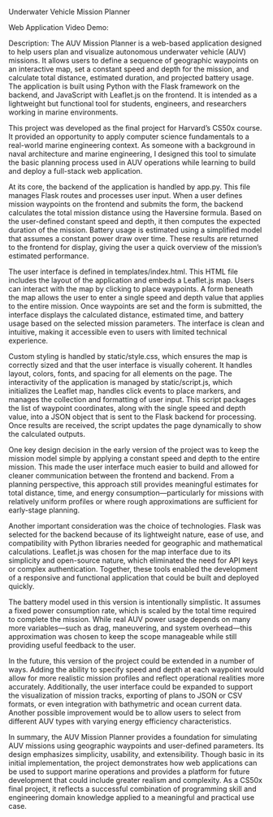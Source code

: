 Underwater Vehicle Mission Planner

Web Application Video Demo:  <URL HERE>

Description: The AUV Mission Planner is a web-based application designed to help users plan and visualize autonomous underwater vehicle (AUV) missions. It allows users to define a sequence of geographic waypoints on an interactive map, set a constant speed and depth for the mission, and calculate total distance, estimated duration, and projected battery usage. The application is built using Python with the Flask framework on the backend, and JavaScript with Leaflet.js on the frontend. It is intended as a lightweight but functional tool for students, engineers, and researchers working in marine environments.

This project was developed as the final project for Harvard’s CS50x course. It provided an opportunity to apply computer science fundamentals to a real-world marine engineering context. As someone with a background in naval architecture and marine engineering, I designed this tool to simulate the basic planning process used in AUV operations while learning to build and deploy a full-stack web application.

At its core, the backend of the application is handled by app.py. This file manages Flask routes and processes user input. When a user defines mission waypoints on the frontend and submits the form, the backend calculates the total mission distance using the Haversine formula. Based on the user-defined constant speed and depth, it then computes the expected duration of the mission. Battery usage is estimated using a simplified model that assumes a constant power draw over time. These results are returned to the frontend for display, giving the user a quick overview of the mission’s estimated performance.

The user interface is defined in templates/index.html. This HTML file includes the layout of the application and embeds a Leaflet.js map. Users can interact with the map by clicking to place waypoints. A form beneath the map allows the user to enter a single speed and depth value that applies to the entire mission. Once waypoints are set and the form is submitted, the interface displays the calculated distance, estimated time, and battery usage based on the selected mission parameters. The interface is clean and intuitive, making it accessible even to users with limited technical experience.

Custom styling is handled by static/style.css, which ensures the map is correctly sized and that the user interface is visually coherent. It handles layout, colors, fonts, and spacing for all elements on the page. The interactivity of the application is managed by static/script.js, which initializes the Leaflet map, handles click events to place markers, and manages the collection and formatting of user input. This script packages the list of waypoint coordinates, along with the single speed and depth value, into a JSON object that is sent to the Flask backend for processing. Once results are received, the script updates the page dynamically to show the calculated outputs.

One key design decision in the early version of the project was to keep the mission model simple by applying a constant speed and depth to the entire mission. This made the user interface much easier to build and allowed for cleaner communication between the frontend and backend. From a planning perspective, this approach still provides meaningful estimates for total distance, time, and energy consumption—particularly for missions with relatively uniform profiles or where rough approximations are sufficient for early-stage planning.

Another important consideration was the choice of technologies. Flask was selected for the backend because of its lightweight nature, ease of use, and compatibility with Python libraries needed for geographic and mathematical calculations. Leaflet.js was chosen for the map interface due to its simplicity and open-source nature, which eliminated the need for API keys or complex authentication. Together, these tools enabled the development of a responsive and functional application that could be built and deployed quickly.

The battery model used in this version is intentionally simplistic. It assumes a fixed power consumption rate, which is scaled by the total time required to complete the mission. While real AUV power usage depends on many more variables—such as drag, maneuvering, and system overhead—this approximation was chosen to keep the scope manageable while still providing useful feedback to the user.

In the future, this version of the project could be extended in a number of ways. Adding the ability to specify speed and depth at each waypoint would allow for more realistic mission profiles and reflect operational realities more accurately. Additionally, the user interface could be expanded to support the visualization of mission tracks, exporting of plans to JSON or CSV formats, or even integration with bathymetric and ocean current data. Another possible improvement would be to allow users to select from different AUV types with varying energy efficiency characteristics.

In summary, the AUV Mission Planner provides a foundation for simulating AUV missions using geographic waypoints and user-defined parameters. Its design emphasizes simplicity, usability, and extensibility. Though basic in its initial implementation, the project demonstrates how web applications can be used to support marine operations and provides a platform for future development that could include greater realism and complexity. As a CS50x final project, it reflects a successful combination of programming skill and engineering domain knowledge applied to a meaningful and practical use case.

